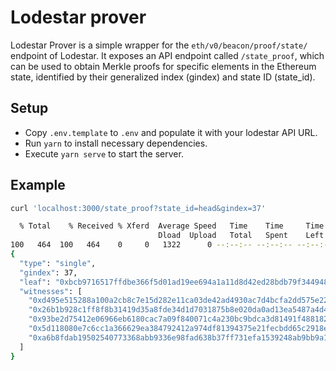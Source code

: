 # Lodestar prover

Lodestar Prover is a simple wrapper for the `eth/v0/beacon/proof/state/` endpoint of Lodestar. It exposes an API endpoint called `/state_proof`, which can be used to obtain Merkle proofs for specific elements in the Ethereum state, identified by their generalized index (gindex) and state ID (state_id).

## Setup

- Copy `.env.template` to `.env` and populate it with your lodestar API URL.
- Run `yarn` to install necessary dependencies.
- Execute `yarn serve` to start the server.

## Example

```bash
curl 'localhost:3000/state_proof?state_id=head&gindex=37'

  % Total    % Received % Xferd  Average Speed   Time    Time     Time  Current
                                 Dload  Upload   Total   Spent    Left  Speed
100   464  100   464    0     0   1322      0 --:--:-- --:--:-- --:--:--  1352
{
  "type": "single",
  "gindex": 37,
  "leaf": "0xbcb9716517ffdbe366f5d01ad19ee694a1a11d8d42ed28bdb79f3449487497b7",
  "witnesses": [
    "0xd495e515288a100a2cb8c7e15d282e11ca03de42ad4930ac7d4bcfa2dd575e22",
    "0x26b1b928c1ff8f8b31419d35a8fde34d1d7031875b8e020da0ad13ea5487a4d4",
    "0x93be2d75412e06966eb6180cac7a09f840071c4a230bc9bdca3d81491f488182",
    "0x5d118080e7c6cc1a366629ea384792412a974df81394375e21fecbdd65c2918e",
    "0xa6b8fdab19502540773368abb9336e98fad638b37ff731efa1539248ab9bb9a1"
  ]
}
```
